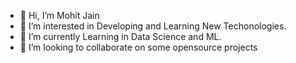 - 👋 Hi, I’m Mohit Jain
- 👀 I’m interested in Developing and Learning New Techonologies.
- 🌱 I’m currently Learning in Data Science and ML.
- 💞️ I’m looking to collaborate on some opensource projects


<!---
mohitj2401/mohitj2401 is a ✨ special ✨ repository because its `README.md` (this file) appears on your GitHub profile.
You can click the Preview link to take a look at your changes.
--->
